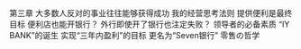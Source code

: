 第三章 大多数人反对的事业往往能够获得成功
我的经营思考法则
提供便利是最终目标
便利店也能开银行？
外行即使开了银行也注定失败？
领导者的必备素质
“IY BANK”的诞生
实现“三年内盈利”的目标
更名为“Seven银行”
零售の哲学